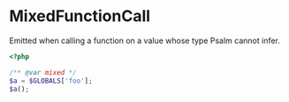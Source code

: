 # MixedFunctionCall

Emitted when calling a function on a value whose type Psalm cannot infer.

```php
<?php

/** @var mixed */
$a = $GLOBALS['foo'];
$a();
```
